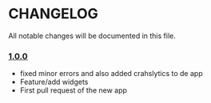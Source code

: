 # CHANGELOG
All notable changes will be documented in this file.

### [1.0.0](https://github.com/chacaa/CriminalIntent/releases/tag/v1.0.0)
<!-- Released on 2017-08-02. -->
* fixed minor errors and also added crahslytics to de app
* Feature/add widgets
* First pull request of the new app

[xmartlabs]: https://xmartlabs.com
